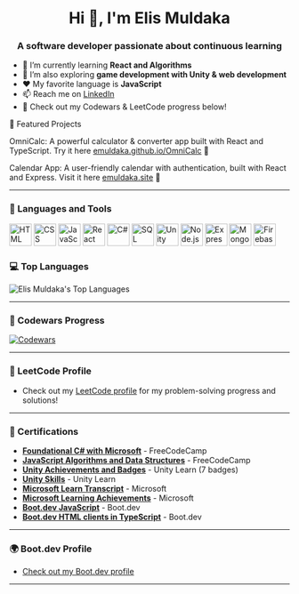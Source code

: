 <h1 align="center">Hi 👋, I'm Elis Muldaka</h1>
<h3 align="center">A software developer passionate about continuous learning</h3>

- 🌱 I’m currently learning **React and Algorithms**
- 🧠 I’m also exploring **game development with Unity & web development**
- ❤️ My favorite language is **JavaScript**
- 📫 Reach me on [LinkedIn](https://www.linkedin.com/in/elis-muldaka-7a880633a/)
- 🧪 Check out my Codewars & LeetCode progress below!

🌟 Featured Projects

OmniCalc: A powerful calculator & converter app built with React and TypeScript. Try it here [emuldaka.github.io/OmniCalc](https://emuldaka.github.io/OmniCalc) 🧮

Calendar App: A user-friendly calendar with authentication, built with React and Express. Visit it here [emuldaka.site](https://emuldaka.site) 📅

---

### 🧰 Languages and Tools

<p align="left">
  <img src="https://cdn.jsdelivr.net/gh/devicons/devicon/icons/html5/html5-original.svg" height="40" alt="HTML" />
  <img src="https://cdn.jsdelivr.net/gh/devicons/devicon/icons/css3/css3-original.svg" height="40" alt="CSS" />
  <img src="https://cdn.jsdelivr.net/gh/devicons/devicon/icons/javascript/javascript-original.svg" height="40" alt="JavaScript" />
  <img src="https://cdn.jsdelivr.net/gh/devicons/devicon/icons/react/react-original.svg" height="40" alt="React" />
  <img src="https://cdn.jsdelivr.net/gh/devicons/devicon/icons/csharp/csharp-original.svg" height="40" alt="C#" />
  <img src="https://cdn.jsdelivr.net/gh/devicons/devicon/icons/mysql/mysql-original.svg" height="40" alt="SQL" />
  <img src="https://cdn.jsdelivr.net/gh/devicons/devicon/icons/unity/unity-original.svg" height="40" alt="Unity" />
  <img src="https://cdn.jsdelivr.net/gh/devicons/devicon/icons/nodejs/nodejs-original.svg" height="40" alt="Node.js" />
  <img src="https://cdn.jsdelivr.net/gh/devicons/devicon/icons/express/express-original.svg" height="40" alt="Express.js" />
  <img src="https://cdn.jsdelivr.net/gh/devicons/devicon/icons/mongodb/mongodb-original.svg" height="40" alt="MongoDB" />
  <img src="https://cdn.jsdelivr.net/gh/devicons/devicon/icons/firebase/firebase-plain.svg" height="40" alt="Firebase" />
</p>

### 💻 Top Languages

![Elis Muldaka's Top Languages](https://github-readme-stats.vercel.app/api/top-langs/?username=emuldaka&layout=compact&theme=dark)

---

### 🧠 Codewars Progress

[![Codewars](https://www.codewars.com/users/emuldaka/badges/large)](https://www.codewars.com/users/emuldaka)

---

### 🧠 LeetCode Profile

- Check out my [LeetCode profile](https://leetcode.com/u/DknSEtJWii/) for my problem-solving progress and solutions!

---

### 📜 Certifications

- **[Foundational C# with Microsoft](https://www.freecodecamp.org/certification/fccf80e1700-44dd-4ed8-bdf7-ff57101aaccf/foundational-c-sharp-with-microsoft)** - FreeCodeCamp
- **[JavaScript Algorithms and Data Structures](https://www.freecodecamp.org/certification/fccf80e1700-44dd-4ed8-bdf7-ff57101aaccf/javascript-algorithms-and-data-structures)** - FreeCodeCamp
- **[Unity Achievements and Badges](https://learn.unity.com/u/666c9e95edbc2a0217c12841/?tab=profile)** - Unity Learn (7 badges)
- **[Unity Skills](https://learn.unity.com/u/666c9e95edbc2a0217c12841/?tab=profile)** - Unity Learn
- **[Microsoft Learn Transcript](https://learn.microsoft.com/en-us/users/elismuldaka-7082/transcript)** - Microsoft
- **[Microsoft Learning Achievements](https://learn.microsoft.com/en-us/users/me/achievements?tab=tab-learning-paths#trophies-section)** - Microsoft
- **[Boot.dev JavaScript](https://www.boot.dev/certificates/12cbd728-e345-4e34-b088-21102ca9e180)** - Boot.dev
- **[Boot.dev HTML clients in TypeScript](https://www.boot.dev/certificates/e9fa2301-d967-47cb-bf93-c8986042a231)** - Boot.dev

---

### 🌍 Boot.dev Profile

- [Check out my Boot.dev profile](https://www.boot.dev/u/achilles)

---
